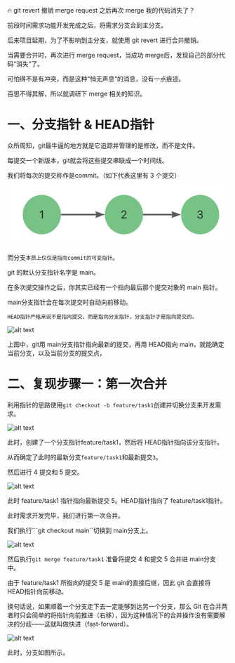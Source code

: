 🔥 git revert 撤销 merge request 之后再次 merge 我的代码消失了？

前段时间需求功能开发完成之后，将需求分支合到主分支。

后来项目延期，为了不影响到主分支，就使用 git revert 进行合并撤销。

当需要合并时，再次进行 merge request，当成功 merge后，发现自己的部分代码“消失“了。

可怕得不是有冲突，而是这种“悄无声息“的消息，没有一点痕迹。

百思不得其解，所以就调研下 merge 相关的知识。

# 一、分支指针 & HEAD指针

众所周知，git最牛逼的地方就是它追踪并管理的是修改，而不是文件。

每提交一个新版本，git就会将这些提交串联成一个时间线。

我们将每次的提交称作是commit。（如下代表这里有 3 个提交）

![alt text](image.png)

而分支```本质上仅仅是指向commit的可变指针```。

git 的默认分支指针名字是 main。

在多次提交操作之后，你其实已经有一个指向最后那个提交对象的 main 指针。

main分支指针会在每次提交时自动向前移动。

```HEAD指针严格来说不是指向提交，而是指向分支指针，分支指针才是指向提交的。```

![alt text](image-2.png)

上图中，git用 main分支指针指向最新的提交，再用 HEAD指向 main，就能确定当前分支，以及当前分支的提交点，

# 二、复现步骤一：第一次合并

利用指针的思路使用```git checkout -b feature/task1```创建并切换分支来开发需求。

![alt text](image-3.png)

此时，创建了一个分支指针feature/task1，然后将 HEAD指针指向该分支指针。

从而确定了此时的最新分支```feature/task1```和最新提交```3```。

然后进行 4 提交和 5 提交。

![alt text](image-4.png)

此时 feature/task1 指针指向最新提交 5。HEAD指针指向了 feature/task1指针。

此时需求开发完毕，我们进行第一次合并。

我们执行```git checkout main``切换到 main分支上。

![alt text](image-5.png)

然后执行```git merge feature/task1``` 准备将提交 4 和提交 5 合并进 main分支 中。

由于 feature/task1 所指向的提交 5 是 main的直接后继，因此 git 会直接将 HEAD指针向前移动。

换句话说，如果顺着一个分支走下去一定能够到达另一个分支，那么 Git 在合并两者时只会简单的将指针向前推进（右移），因为这种情况下的合并操作没有需要解决的分歧——这就叫做快进（fast-forward）。

![alt text](image-6.png)

此时，分支如图所示。